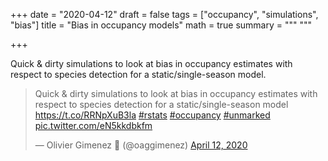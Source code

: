 +++
date = "2020-04-12"
draft = false
tags = ["occupancy", "simulations", "bias"]
title = "Bias in occupancy models"
math = true
summary = """
"""

+++

Quick & dirty simulations to look at bias in occupancy estimates with respect to species detection for a static/single-season model.

<!--more-->

<blockquote class="twitter-tweet"><p lang="en" dir="ltr">Quick &amp; dirty simulations to look at bias in occupancy estimates with respect to species detection for a static/single-season model <a href="https://t.co/RRNpXuB3la">https://t.co/RRNpXuB3la</a> <a href="https://twitter.com/hashtag/rstats?src=hash&amp;ref_src=twsrc%5Etfw">#rstats</a> <a href="https://twitter.com/hashtag/occupancy?src=hash&amp;ref_src=twsrc%5Etfw">#occupancy</a> <a href="https://twitter.com/hashtag/unmarked?src=hash&amp;ref_src=twsrc%5Etfw">#unmarked</a> <a href="https://t.co/eN5kkdbkfm">pic.twitter.com/eN5kkdbkfm</a></p>&mdash; Olivier Gimenez 🖖 (@oaggimenez) <a href="https://twitter.com/oaggimenez/status/1249433364232318982?ref_src=twsrc%5Etfw">April 12, 2020</a></blockquote> <script async src="https://platform.twitter.com/widgets.js" charset="utf-8"></script> 
